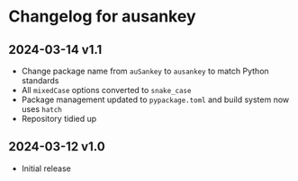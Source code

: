 # Changelog for ausankey

## 2024-03-14 v1.1

* Change package name from `auSankey` to `ausankey` to match Python standards
* All `mixedCase` options converted to `snake_case`
* Package management updated to `pypackage.toml` and build system now uses `hatch`
* Repository tidied up

## 2024-03-12 v1.0

* Initial release
